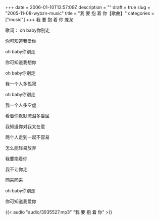 +++
date = 2006-01-10T12:57:09Z
description = ""
draft = true
slug = "2005-11-08-wybzn-music"
title = "我 要 抱 着 你【歌曲】"
categories = ["music"]
+++
我 要 抱 着 你    庞龙

歌词：
oh baby你别走

你可知道我爱你

oh baby你别走

你可知道我想你

oh baby你别走

我一个人多孤寂

oh baby你别走

我一个人多空虚

看着你默默流泪多委屈

我知道你对我太在意

两个人走到一起不容易

怎么能轻易放弃

我要抱着你

我不让你走

回来回来

oh baby你别走

你可知道我爱你

{{< audio "audio/3935527.mp3" "我 要 抱 着 你" >}}
